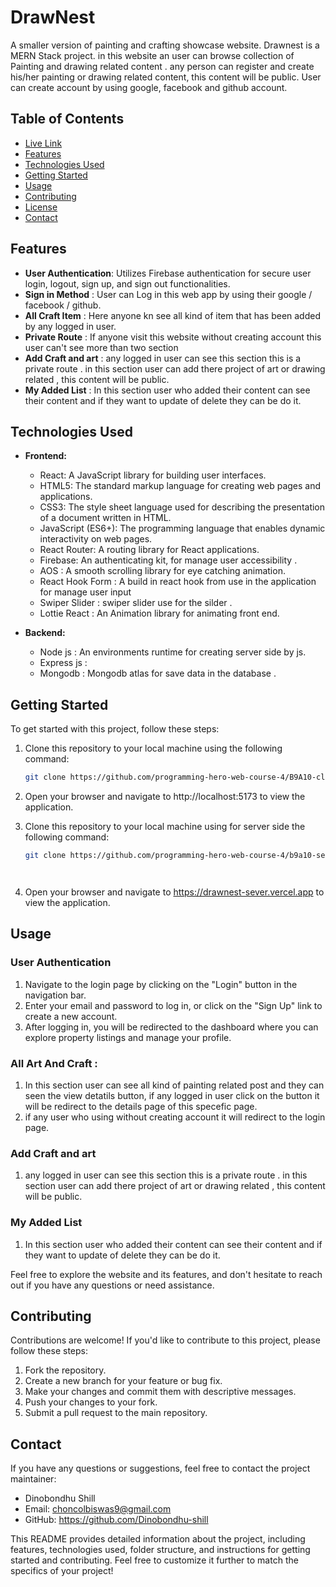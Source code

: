 # DrawNest

A smaller version of painting and crafting showcase website. Drawnest is a MERN Stack project. in this website an user can browse collection of Painting and drawing related content . any person can register and create his/her painting or drawing related content, this content will be public. User can create account by using google, facebook and github account.



## Table of Contents
- [Live Link](https://havenhunt-9c421.web.app/)
- [Features](#features)
- [Technologies Used](#technologies-used)
- [Getting Started](#getting-started)
- [Usage](#usage)
- [Contributing](#contributing)
- [License](#license)
- [Contact](#contact)



## Features
- **User Authentication**: Utilizes Firebase authentication for secure user login, logout, sign up, and sign out functionalities.
- **Sign in Method** : User can Log in this web app by using their google / facebook / github.
- **All Craft Item** : Here anyone kn see all kind of item that has been added by any logged in user.
- **Private Route** : If anyone visit this website without creating account this user can't see more than two section
- **Add Craft and art** : any logged in user can see this section this is a private route . in this section user can add there project of art or drawing related , this content will be public. 
- **My Added List** : In this section user who added  their content can see their content and if they want to update of delete they can be do it.


## Technologies Used

- **Frontend:**
  - React: A JavaScript library for building user interfaces.
  - HTML5: The standard markup language for creating web pages and applications.
  - CSS3: The style sheet language used for describing the presentation of a document written in HTML.
  - JavaScript (ES6+): The programming language that enables dynamic interactivity on web pages.
  - React Router: A routing library for React applications.
  - Firebase: An authenticating kit, for manage user accessibility .
  - AOS : A smooth scrolling library for eye catching animation.
  - React Hook Form : A build in react hook from use in the application for manage user input
  - Swiper Slider : swiper slider use for the silder .
  - Lottie React :  An Animation library for animating front end.

- **Backend:**
  - Node js : An environments runtime for creating server side by js.
  - Express js : 
  - Mongodb : Mongodb atlas for save data in the database .

## Getting Started

To get started with this project, follow these steps:

1. Clone this repository to your local machine using the following command:

   ```bash
   git clone https://github.com/programming-hero-web-course-4/B9A10-client-side-Dinobondhu-shill

2. Open your browser and navigate to http://localhost:5173 to view the application.

3. Clone this repository to your local machine using for server side the following command:

   ```bash
   git clone https://github.com/programming-hero-web-course-4/b9a10-server-side-Dinobondhu-shill




5. Open your browser and navigate to https://drawnest-sever.vercel.app to view the application.


## Usage


### User Authentication

1. Navigate to the login page by clicking on the "Login" button in the navigation bar.
2. Enter your email and password to log in, or click on the "Sign Up" link to create a new account.
3. After logging in, you will be redirected to the dashboard where you can explore property listings and manage your profile.



### All Art And Craft :
1. In this section user can see all kind of painting related post and they can seen the view detatils button, if any logged in user click on the button it will be redirect to the details page of this specefic page.
2. if any user who using without creating account it will redirect to the login page.



### Add Craft and art
1.  any logged in user can see this section this is a private route . in this section user can add there project of art or drawing related , this content will be public.


### My Added List

1. In this section user who added  their content can see their content and if they want to update of delete they can be do it.

Feel free to explore the website and its features, and don't hesitate to reach out if you have any questions or need assistance.


## Contributing

Contributions are welcome! If you'd like to contribute to this project, please follow these steps:

1. Fork the repository.
2. Create a new branch for your feature or bug fix.
3. Make your changes and commit them with descriptive messages.
4. Push your changes to your fork.
5. Submit a pull request to the main repository.


## Contact

If you have any questions or suggestions, feel free to contact the project maintainer:

- Dinobondhu Shill
- Email: choncolbiswas9@gmail.com
- GitHub: https://github.com/Dinobondhu-shill

This README provides detailed information about the project, including features, technologies used, folder structure, and instructions for getting started and contributing. Feel free to customize it further to match the specifics of your project!
